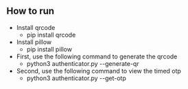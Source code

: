 ## How to run

- Install qrcode
  - pip install qrcode
- Install pillow
  - pip install pillow
- First, use the following command to generate the qrcode
  - python3 authenticator.py --generate-qr
- Second, use the following command to view the timed otp
  - python3 authenticator.py --get-otp